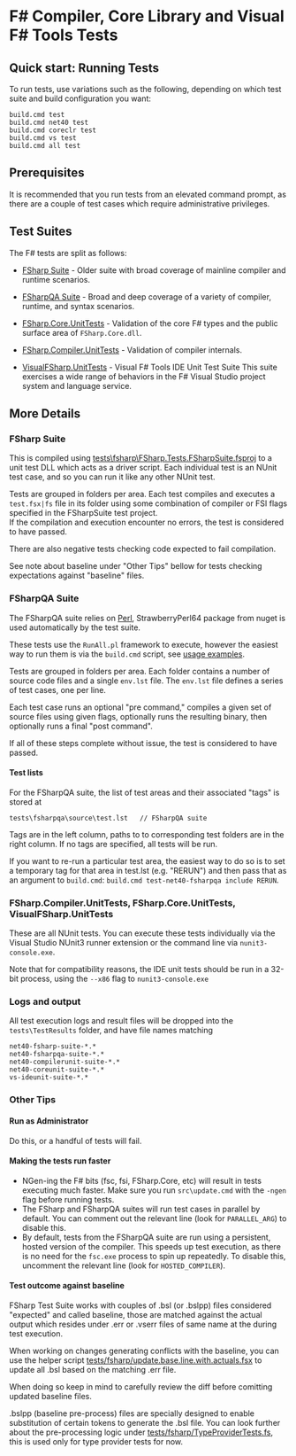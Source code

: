 # F# Compiler, Core Library and Visual F# Tools Tests

## Quick start: Running Tests

To run tests, use variations such as the following, depending on which test suite and build configuration you want:

    build.cmd test
    build.cmd net40 test
    build.cmd coreclr test
    build.cmd vs test
    build.cmd all test

## Prerequisites

It is recommended that you run tests from an elevated command prompt, as there are a couple of test cases which require administrative privileges.

## Test Suites

The F# tests are split as follows:

* [FSharp Suite](tests/fsharp) - Older suite with broad coverage of mainline compiler and runtime scenarios.

* [FSharpQA Suite](tests/fsharpqa/Source) - Broad and deep coverage of a variety of compiler, runtime, and syntax scenarios.

* [FSharp.Core.UnitTests](tests/FSharp.Core.UnitTests) - Validation of the core F# types and the public surface area of `FSharp.Core.dll`.

* [FSharp.Compiler.UnitTests](tests/FSharp.Compiler.UnitTests) - Validation of compiler internals.

* [VisualFSharp.UnitTests](vsintegration/tests/unittests) - Visual F# Tools IDE Unit Test Suite
  This suite exercises a wide range of behaviors in the F# Visual Studio project system and language service.

## More Details

### FSharp Suite

This is compiled using [tests\fsharp\FSharp.Tests.FSharpSuite.fsproj](tests/fsharp/FSharp.Tests.FSharpSuite.fsproj) to a unit test DLL which acts as a driver script. Each individual test is an NUnit test case, and so you can run it like any other NUnit test.

Tests are grouped in folders per area. Each test compiles and executes a `test.fsx|fs` file in its folder using some combination of compiler or FSI flags specified in the FSharpSuite test project.  
If the compilation and execution encounter no errors, the test is considered to have passed. 

There are also negative tests checking code expected to fail compilation.

See note about baseline under "Other Tips" bellow for tests checking expectations against "baseline" files.

### FSharpQA Suite

The FSharpQA suite relies on [Perl](http://www.perl.org/get.html), StrawberryPerl64 package from nuget is used automatically by the test suite.

These tests use the `RunAll.pl` framework to execute, however the easiest way to run them is via the `build.cmd` script, see [usage examples](https://github.com/Microsoft/visualfsharp/blob/master/build.cmd#L31).

Tests are grouped in folders per area. Each folder contains a number of source code files and a single `env.lst` file. The `env.lst` file defines a series of test cases, one per line.

Each test case runs an optional "pre command," compiles a given set of source files using given flags, optionally runs the resulting binary, then optionally runs a final "post command".

If all of these steps complete without issue, the test is considered to have passed.

#### Test lists

For the FSharpQA suite, the list of test areas and their associated "tags" is stored at

    tests\fsharpqa\source\test.lst   // FSharpQA suite

Tags are in the left column, paths to to corresponding test folders are in the right column.  If no tags are specified, all tests will be run.

If you want to re-run a particular test area, the easiest way to do so is to set a temporary tag for that area in test.lst (e.g. "RERUN") and then pass that as an argument to `build.cmd`: `build.cmd test-net40-fsharpqa include RERUN`.

### FSharp.Compiler.UnitTests, FSharp.Core.UnitTests, VisualFSharp.UnitTests

These are all NUnit tests. You can execute these tests individually via the Visual Studio NUnit3 runner 
extension or the command line via `nunit3-console.exe`.

Note that for compatibility reasons, the IDE unit tests should be run in a 32-bit process, 
using the `--x86` flag to `nunit3-console.exe`



### Logs and output

All test execution logs and result files will be dropped into the `tests\TestResults` folder, and have file names matching

    net40-fsharp-suite-*.*
    net40-fsharpqa-suite-*.*
    net40-compilerunit-suite-*.*
    net40-coreunit-suite-*.*
    vs-ideunit-suite-*.*

### Other Tips

#### Run as Administrator

Do this, or a handful of tests will fail.

#### Making the tests run faster

* NGen-ing the F# bits (fsc, fsi, FSharp.Core, etc) will result in tests executing much faster. Make sure you run `src\update.cmd` with the `-ngen` flag before running tests.
* The FSharp and FSharpQA suites will run test cases in parallel by default. You can comment out the relevant line (look for `PARALLEL_ARG`) to disable this.
* By default, tests from the FSharpQA suite are run using a persistent, hosted version of the compiler. This speeds up test execution, as there is no need for the `fsc.exe` process to spin up repeatedly. To disable this, uncomment the relevant line (look for `HOSTED_COMPILER`).

#### Test outcome against baseline

FSharp Test Suite works with couples of .bsl (or .bslpp) files considered "expected" and called baseline, those are matched against the actual output which resides under .err or .vserr files of same name at the during test execution.

When working on changes generating conflicts with the baseline, you can use the helper script [tests/fsharp/update.base.line.with.actuals.fsx](tests/fsharp/update.base.line.with.actuals.fsx) to update all .bsl based on the matching .err file.

When doing so keep in mind to carefully review the diff before comitting updated baseline files.

.bslpp (baseline pre-process) files are specially designed to enable substitution of certain tokens to generate the .bsl file. You can look further about the pre-processing logic under [tests/fsharp/TypeProviderTests.fs](tests/fsharp/TypeProviderTests.fs), this is used only for type provider tests for now.